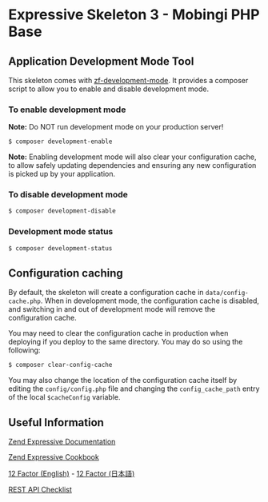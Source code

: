 # Expressive Skeleton 3 - Mobingi PHP Base

## Application Development Mode Tool

This skeleton comes with [zf-development-mode](https://github.com/zfcampus/zf-development-mode). 
It provides a composer script to allow you to enable and disable development mode.

### To enable development mode

**Note:** Do NOT run development mode on your production server!

```bash
$ composer development-enable
```

**Note:** Enabling development mode will also clear your configuration cache, to 
allow safely updating dependencies and ensuring any new configuration is picked 
up by your application.

### To disable development mode

```bash
$ composer development-disable
```

### Development mode status

```bash
$ composer development-status
```

## Configuration caching

By default, the skeleton will create a configuration cache in
`data/config-cache.php`. When in development mode, the configuration cache is
disabled, and switching in and out of development mode will remove the
configuration cache.

You may need to clear the configuration cache in production when deploying if
you deploy to the same directory. You may do so using the following:

```bash
$ composer clear-config-cache
```

You may also change the location of the configuration cache itself by editing
the `config/config.php` file and changing the `config_cache_path` entry of the
local `$cacheConfig` variable.

## Useful Information

[Zend Expressive Documentation](https://docs.zendframework.com/zend-expressive/)

[Zend Expressive Cookbook](https://www.gitbook.com/book/zfdevteam/expressive-cookbook/details)

[12 Factor (English)](https://12factor.net/) - [12 Factor (日本語)](https://12factor.net/ja/)

[REST API Checklist](http://www.kennethlange.com/posts/The-Ultimate-Checklist-for-REST-APIs.html)
